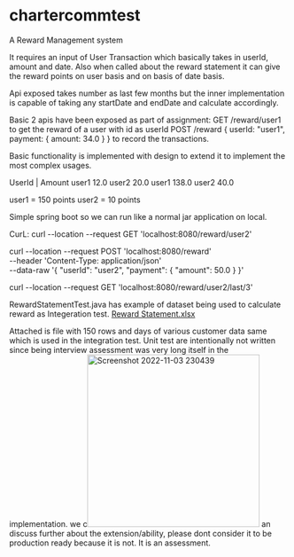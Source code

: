 # chartercommtest

A Reward Management system

It requires an input of User Transaction which basically takes in userId, amount and date.
Also when called about the reward statement it can give the reward points on user basis and on basis of date basis.

Api exposed takes number as last few months but the inner implementation is capable of taking any startDate and endDate and calculate accordingly.

Basic 2 apis have been exposed as part of assignment:
GET /reward/user1 to get the reward of a user with id as userId
POST /reward
{
  userId: "user1",
  payment: {
    amount: 34.0
  }
}
to record the transactions.

Basic functionality is implemented with design to extend it to implement the most complex usages.

UserId |  Amount
user1      12.0
user2      20.0
user1      138.0
user2      40.0


user1 = 150 points
user2 = 10 points

Simple spring boot so we can run like a normal jar application on local.



CurL:
curl --location --request GET 'localhost:8080/reward/user2'



curl --location --request POST 'localhost:8080/reward' \
--header 'Content-Type: application/json' \
--data-raw '{
    "userId": "user2",
    "payment": {
        "amount": 50.0
    }
}'


curl --location --request GET 'localhost:8080/reward/user2/last/3'


RewardStatementTest.java has example of dataset being used to calculate reward
as Integeration test.
[Reward Statement.xlsx](https://github.com/kmvarma184/chartercommtest/files/9921779/Reward.Statement.xlsx)

Attached is file with 150 rows and days of various customer data same which is used in the integration test.
Unit test are intentionally not written since being interview assessment was very long itself in the implementation. 
we c<img width="311" alt="Screenshot 2022-11-03 230439" src="https://user-images.githubusercontent.com/117094800/199794004-e763564e-5650-4283-82e2-e39e58a3474f.png">
an discuss further about the extension/ability, please dont consider it to be production ready because it is not. It is an assessment.



